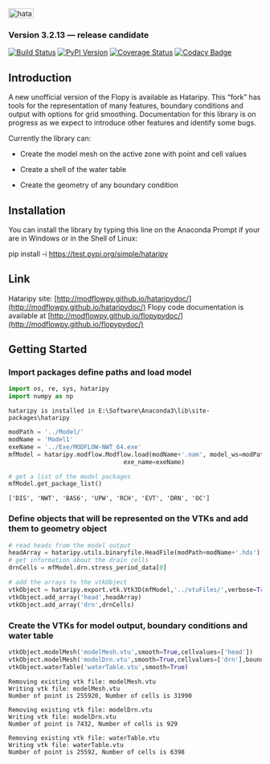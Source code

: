 <img src="https://images.squarespace-cdn.com/content/v1/58c95854c534a56689231265/1571418050553-F87MZCX17GDLDWW4SZCE/ke17ZwdGBToddI8pDm48kKvryBMD-s2r8Pv086kJRRIUqsxRUqqbr1mOJYKfIPR7LoDQ9mXPOjoJoqy81S2I8N_N4V1vUb5AoIIIbLZhVYxCRW4BPu10St3TBAUQYVKcN_mEHA4JpnSJ3dQYhueAobPiP7s_keov7WGkJAt2s1YGm3B8OM-YHGRgiLl8h7Jx/HeadEquipotencialsandModelDrains.png?format=1000w" alt="hataripy3" style="width:50;height:20">

### Version 3.2.13 &mdash; release candidate
[![Build Status](https://travis-ci.org/modflowpy/hataripy.svg?branch=develop)](https://travis-ci.org/modflowpy/hataripy)
[![PyPI Version](https://img.shields.io/pypi/v/hataripy.png)](https://pypi.python.org/pypi/hataripy)
[![Coverage Status](https://coveralls.io/repos/github/modflowpy/hataripy/badge.svg?branch=develop)](https://coveralls.io/github/modflowpy/hataripy?branch=develop)
[![Codacy Badge](https://api.codacy.com/project/badge/Grade/b23a5edd021b4aa19e947545ab49e577)](https://www.codacy.com/app/jdhughes-usgs/hataripy?utm_source=github.com&amp;utm_medium=referral&amp;utm_content=modflowpy/hataripy&amp;utm_campaign=Badge_Grade)

Introduction
-----------------------------------------------

A new unofficial version of the Flopy is available as Hataripy. This “fork” has tools for the representation of many features, boundary conditions and output with options for grid smoothing. Documentation for this library is on progress as we expect to introduce other features and identify some bugs.

Currently the library can:

- Create the model mesh on the active zone with point and cell values

- Create a shell of the water table

- Create the geometry of any boundary condition


Installation
-----------------------------------------------
You can install the library by typing this line on the Anaconda Prompt if your are in Windows or in the Shell of Linux:

pip install -i https://test.pypi.org/simple/hataripy


Link
-----------------------------------------------
Hataripy site: [http://modflowpy.github.io/hataripydoc/](http://modflowpy.github.io/hataripydoc/)
Flopy code documentation is available at [http://modflowpy.github.io/flopypydoc/](http://modflowpy.github.io/flopypydoc/)


Getting Started
-----------------------------------------------

### Import packages define paths and load model


```python
import os, re, sys, hataripy
import numpy as np
```

    hataripy is installed in E:\Software\Anaconda3\lib\site-packages\hataripy



```python
modPath = '../Model/'
modName = 'Model1'
exeName = '../Exe/MODFLOW-NWT_64.exe'  
mfModel = hataripy.modflow.Modflow.load(modName+'.nam', model_ws=modPath,
                                exe_name=exeName)
```


```python
# get a list of the model packages
mfModel.get_package_list()
```




    ['DIS', 'NWT', 'BAS6', 'UPW', 'RCH', 'EVT', 'DRN', 'OC']



### Define objects that will be represented on the VTKs and add them to geometry object


```python
# read heads from the model output
headArray = hataripy.utils.binaryfile.HeadFile(modPath+modName+'.hds').get_data()
# get information about the drain cells
drnCells = mfModel.drn.stress_period_data[0]
```


```python
# add the arrays to the vtkObject
vtkObject = hataripy.export.vtk.Vtk3D(mfModel,'../vtuFiles/',verbose=True)
vtkObject.add_array('head',headArray)
vtkObject.add_array('drn',drnCells)
```

### Create the VTKs for model output, boundary conditions and water table


```python
vtkObject.modelMesh('modelMesh.vtu',smooth=True,cellvalues=['head'])
vtkObject.modelMesh('modelDrn.vtu',smooth=True,cellvalues=['drn'],boundary='drn',avoidpoint=True)
vtkObject.waterTable('waterTable.vtu',smooth=True)
```

    Removing existing vtk file: modelMesh.vtu
    Writing vtk file: modelMesh.vtu
    Number of point is 255920, Number of cells is 31990

    Removing existing vtk file: modelDrn.vtu
    Writing vtk file: modelDrn.vtu
    Number of point is 7432, Number of cells is 929

    Removing existing vtk file: waterTable.vtu
    Writing vtk file: waterTable.vtu
    Number of point is 25592, Number of cells is 6398
